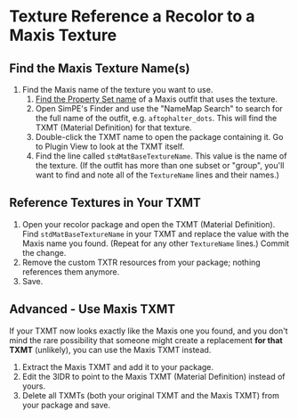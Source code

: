 # Texture Reference a Recolor to a Maxis Texture

## Find the Maxis Texture Name(s)
1. Find the Maxis name of the texture you want to use.
	1. [Find the Property Set name](/docs/defaultreplace/maxisfindname) of a Maxis outfit that uses the texture.
	1. Open SimPE's Finder and use the "NameMap Search" to search for the full name of the outfit, e.g. `aftophalter_dots`. This will find the TXMT (Material Definition) for that texture.
	1. Double-click the TXMT name to open the package containing it. Go to Plugin View to look at the TXMT itself.
	1. Find the line called `stdMatBaseTextureName`. This value is the name of the texture. (If the outfit has more than one subset or "group", you'll want to find and note all of the `TextureName` lines and their names.)

## Reference Textures in Your TXMT
1. Open your recolor package and open the TXMT (Material Definition). Find `stdMatBaseTextureName` in your TXMT and replace the value with the Maxis name you found. (Repeat for any other `TextureName` lines.) Commit the change.
1. Remove the custom TXTR resources from your package; nothing references them anymore.
1. Save.

## Advanced - Use Maxis TXMT
If your TXMT now looks exactly like the Maxis one you found, and you don't mind the rare possibility that someone might create a replacement **for that TXMT** (unlikely), you can use the Maxis TXMT instead.
1. Extract the Maxis TXMT and add it to your package.
1. Edit the 3IDR to point to the Maxis TXMT (Material Definition) instead of yours.
1. Delete all TXMTs (both your original TXMT and the Maxis TXMT) from your package and save.